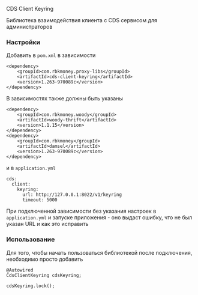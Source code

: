 CDS Client Keyring

Библиотека взаимодействия клиента с CDS сервисом для администраторов

### Настройки

Добавить в `pom.xml` в зависимости

```
<dependency>
    <groupId>com.rbkmoney.proxy-libs</groupId>
    <artifactId>cds-client-keyring</artifactId>
    <version>1.263-970089c</version>
</dependency>
```

В зависимостях также должны быть указаны
```
<dependency>
    <groupId>com.rbkmoney.woody</groupId>
    <artifactId>woody-thrift</artifactId>
    <version>1.1.15</version>
</dependency>
<dependency>
    <groupId>com.rbkmoney</groupId>
    <artifactId>damsel</artifactId>
    <version>1.263-970089c</version>
</dependency>
```

и в `application.yml`

```
cds:
  client:
    keyring:
      url: http://127.0.0.1:8022/v1/keyring
      timeout: 5000
```

При подключенной зависимости без указания настроек в `application.yml` и запуске приложения - оно выдаст ошибку, что не был указан URL и как это исправить

### Использование

Для того, чтобы начать пользоваться библиотекой после подключения, необходимо просто добавить

```
@Autowired
CdsClientKeyring cdsKeyring;

cdsKeyring.lock();
```
